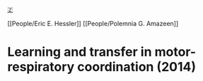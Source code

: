 [🇿](zotero://select/library/items/QZB2SH5W)

[[People/Eric E. Hessler]] [[People/Polemnia G. Amazeen]] 
# Learning and transfer in motor-respiratory coordination (2014)

